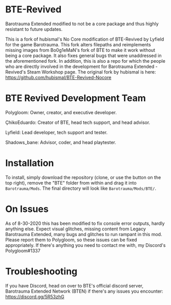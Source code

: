 # BTE-Revived
Barotrauma Extended modified to not be a core package and thus highly resistant to future updates.

This is a fork of hubismal's No Core modification of BTE-Revived by Lyfield for the game Barotrauma. 
This fork alters filepaths and reimplements missing images from Bo0g1eMaN's fork of BTE to make it work without being a core package.
It also fixes general bugs that were unaddressed in the aforementioned fork.
In addition, this is also a repo for which the people who are directly involved in the development for Barotrauma Extended - Revived's Steam Workshop page.
The original fork by hubismal is here: https://github.com/hubismal/BTE-Revived-Nocore

# BTE Revived Development Team
Polygloom: Owner, creator, and executive developer.

ÇhikoEduardo: Creator of BTE, head tech support, and head advisor.

Lyfield: Lead developer, tech support and tester.

Shadows_bane: Advisor, coder, and head playtester.

# Installation
To install, simply download the repository (clone, or use the button on the top right), remove the "BTE" folder from within and drag it into `Barotrauma/Mods`.
The final directory will look like `Barotrauma/Mods/BTE/`.

# On Issues
As of 8-30-2020 this has been modified to fix console error outputs, hardly anything else. Expect visual glitches, missing content from Legacy Barotrauma Extended, many bugs and glitches to run rampant in this mod.
Please report them to Polygloom, so these issues can be fixed appropriately.
If there's anything you need to contact me with, my Discord's Polygloom#1337

# Troubleshooting
If you have Discord, head on over to BTE's official discord server, Barotrauma Extended Network (BTEN) if there's any issues you encounter: https://discord.gg/5R53zhG
